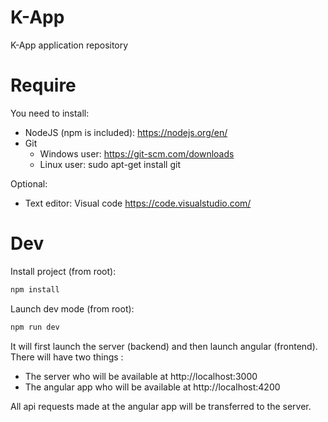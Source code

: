 # K-App
K-App application repository

# Require

You need to install:
- NodeJS (npm is included): https://nodejs.org/en/
- Git
  - Windows user: https://git-scm.com/downloads
  - Linux user: sudo apt-get install git

Optional:
- Text editor: Visual code https://code.visualstudio.com/

# Dev

Install project (from root): 
```bash
npm install
```

Launch dev mode (from root): 
```bash
npm run dev
```

It will first launch the server (backend) and then launch angular (frontend).
There will have two things :
* The server who will be available at http://localhost:3000
* The angular app who will be available at http://localhost:4200

All api requests made at the angular app will be transferred to the server.

